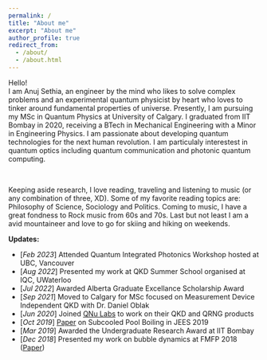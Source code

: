 ```yaml
---
permalink: /
title: "About me"
excerpt: "About me"
author_profile: true
redirect_from: 
  - /about/
  - /about.html
---
```

Hello! <br/>
I am Anuj Sethia, an engineer by the mind who likes to solve complex problems and an experimental quantum physicist by heart who loves to tinker around fundamental properties of universe. Presently, I am pursuing my MSc in Quantum Physics at University of Calgary. I graduated from IIT Bombay in 2020, receiving a BTech in Mechanical Engineering with a Minor in Engineering Physics. I am passionate about developing quantum technologies for the next human revolution. I am particulaly interestest in quantum optics including quantum communication and photonic quantum computing. <br/>

 <br/>

Keeping aside research, I love reading, traveling and listening to music (or any combination of three, XD). Some of my favorite reading topics are: Philosophy of Science, Sociology and Politics. Coming to music, I have a great fondness to Rock music from 60s and 70s. Last but not least I am a avid mountaineer and love to go for skiing and hiking on weekends. <br/>

**Updates:**
* [*Feb 2023*] Attended Quantum Integrated Photonics Workshop hosted at UBC, Vancouver
* [*Aug 2022*] Presented my work at QKD Summer School organised at IQC, UWaterloo
* [*Jul 2022*] Awarded Alberta Graduate Excellance Scholarship Award
* [*Sep 2021*] Moved to Calgary for MSc focused on Measurement Device Independent QKD with Dr. Daniel Oblak
* [*Jun 2020*] Joined [QNu Labs](https://www.qnulabs.com) to work on their QKD and QRNG products
* [*Oct 2019*] [Paper](https://anujsethia.github.io/files/JEES_2019.pdf) on Subcooled Pool Boiling in JEES 2019
* [*Mar 2019*] Awarded the Undergraduate Research Award at IIT Bombay
* [*Dec 2018*] Presented my work on bubble dynamics at FMFP 2018 ([Paper](https://anujsethia.github.io/files/FMFP_2018.pdf))
<!--* [*Mar 2016*] Awarded Kishore Vaigyanik Protsahan Yojana ([KVPY](http://www.kvpy.iisc.ernet.in/main/index.htm)) Fellowship 
-->


